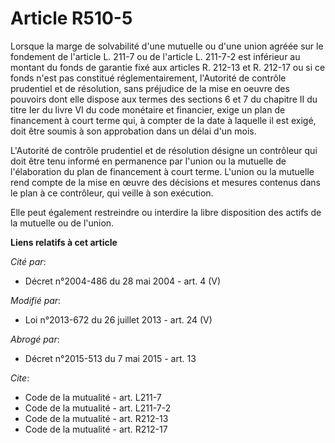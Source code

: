 # Article R510-5

Lorsque la marge de solvabilité d'une mutuelle ou d'une union agréée sur le fondement de l'article L. 211-7 ou de l'article
L. 211-7-2 est inférieur au montant du fonds de garantie fixé aux articles R. 212-13 et R. 212-17 ou si ce fonds n'est pas
constitué réglementairement, l'Autorité de contrôle prudentiel et de résolution, sans préjudice de la mise en oeuvre des
pouvoirs dont elle dispose aux termes des sections 6 et 7 du chapitre II du titre Ier du livre VI du code monétaire et
financier, exige un plan de financement à court terme qui, à compter de la date à laquelle il est exigé, doit être soumis à
son approbation dans un délai d'un mois. 

L'Autorité de contrôle prudentiel et de résolution désigne un contrôleur qui doit être tenu informé en permanence par l'union
ou la mutuelle de l'élaboration du plan de financement à court terme. L'union ou la mutuelle rend compte de la mise en œuvre
des décisions et mesures contenus dans le plan à ce contrôleur, qui veille à son exécution. 

Elle peut également restreindre ou interdire la libre disposition des actifs de la mutuelle ou de l'union.

**Liens relatifs à cet article**

_Cité par_:

  - Décret n°2004-486 du 28 mai 2004 - art. 4 (V)

_Modifié par_:

  - Loi n°2013-672 du 26 juillet 2013 - art. 24 (V)

_Abrogé par_:

  - Décret n°2015-513 du 7 mai 2015 - art. 13

_Cite_:

  - Code de la mutualité - art. L211-7
  - Code de la mutualité - art. L211-7-2
  - Code de la mutualité - art. R212-13
  - Code de la mutualité - art. R212-17
